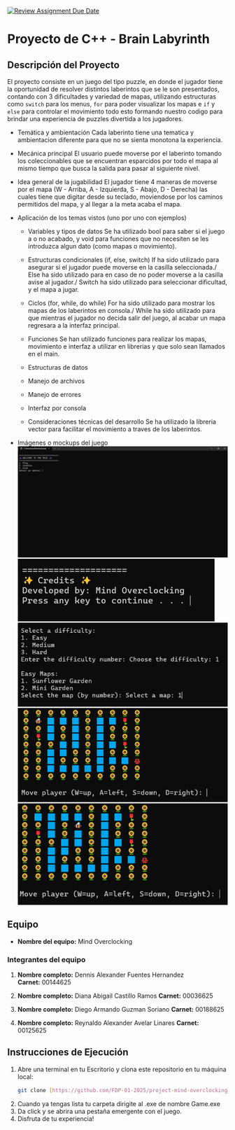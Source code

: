 [![Review Assignment Due Date](https://classroom.github.com/assets/deadline-readme-button-22041afd0340ce965d47ae6ef1cefeee28c7c493a6346c4f15d667ab976d596c.svg)](https://classroom.github.com/a/mi1WNrHU)
# Proyecto de C++ - Brain Labyrinth

## Descripción del Proyecto
El proyecto consiste en un juego del tipo puzzle, en donde el jugador tiene la oportunidad de resolver distintos laberintos que se le son presentados, contando con 3 dificultades y variedad de mapas, utilizando estructuras como `switch` para los menus, `for` para poder visualizar los mapas e `if` y `else` para controlar el movimiento todo esto formando nuestro codigo para brindar una experiencia de puzzles divertida a los jugadores.

- Temática y ambientación
   Cada laberinto tiene una tematica y ambientacion diferente para que no se sienta monotona la experiencia.

- Mecánica principal
   El usuario puede moverse por el laberinto tomando los coleccionables que se encuentran esparcidos por todo el mapa al mismo tiempo que busca la salida para pasar al siguiente nivel.

- Idea general de la jugabilidad
   El jugador tiene 4 maneras de moverse por el mapa (W - Arriba, A - Izquierda, S - Abajo, D - Derecha) las cuales tiene que digitar desde su teclado, moviendose por los caminos permitidos del mapa, y al llegar a la meta acaba el mapa.

- Aplicación de los temas vistos (uno por uno con ejemplos)
   - Variables y tipos de datos
      Se ha utilizado bool para saber si el juego a o no acabado, y void para funciones que no necesiten se les introduzca algun dato (como mapas o movimiento).

   - Estructuras condicionales (if, else, switch)
      If ha sido utilizado para asegurar si el jugador puede moverse en la casilla seleccionada./
      Else ha sido utilizado para en caso de no poder moverse a la casilla avise al jugador./
      Switch ha sido utilizado para seleccionar dificultad, y el mapa a jugar.

   - Ciclos (for, while, do while)
      For ha sido utilizado para mostrar los mapas de los laberintos en consola./
      While ha sido utilizado para que mientras el jugador no decida salir del juego, al acabar un mapa regresara a la interfaz principal.
      
   - Funciones
      Se han utilizado funciones para realizar los mapas, movimiento e interfaz a utilizar en librerias y que solo sean llamados en el main.

   - Estructuras de datos

   - Manejo de archivos

   - Manejo de errores

   - Interfaz por consola

   - Consideraciones técnicas del desarrollo
      Se ha utilizado la libreria vector para facilitar el movimiento a traves de los laberintos.

- Imágenes o mockups del juego
   ![Menu](MAINMENU.png)
   ![Creditos](CREDITOS.png)
   ![Dificultades](LVL-DIFFICULTY.png)
   ![Mapa](MAP.png)
   ![Movimiento](MOVEMENT.png)
   
## Equipo

- **Nombre del equipo:** Mind Overclocking

### Integrantes del equipo

1. **Nombre completo:** Dennis Alexander Fuentes Hernandez  
   **Carnet:** 00144625

2. **Nombre completo:** Diana Abigail Castillo Ramos
   **Carnet:** 00036625

3. **Nombre completo:** Diego Armando Guzman Soriano
   **Carnet:** 00188625

4. **Nombre completo:** Reynaldo Alexander Avelar Linares 
   **Carnet:** 00125625


## Instrucciones de Ejecución

1. Abre una terminal en tu Escritorio y clona este repositorio en tu máquina local:
   ```bash
   git clone [https://github.com/FDP-01-2025/project-mind-overclocking.git]
2. Cuando ya tengas lista tu carpeta dirigite al .exe de nombre Game.exe
3. Da click y se abrira una pestaña emergente con el juego.
4. Disfruta de tu experiencia!
